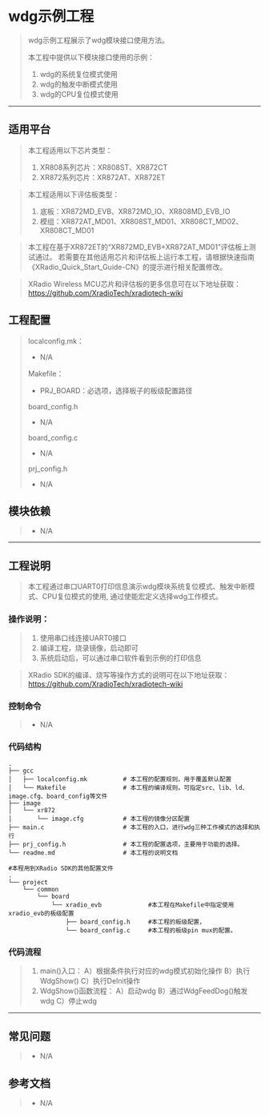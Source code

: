 # wdg示例工程

> wdg示例工程展示了wdg模块接口使用方法。
>
> 本工程中提供以下模块接口使用的示例：
> 1. wdg的系统复位模式使用
> 2. wdg的触发中断模式使用
> 3. wdg的CPU复位模式使用

---

## 适用平台

> 本工程适用以下芯片类型：
> 1. XR808系列芯片：XR808ST、XR872CT
> 2. XR872系列芯片：XR872AT、XR872ET

> 本工程适用以下评估板类型：
> 1. 底板：XR872MD_EVB、XR872MD_IO、XR808MD_EVB_IO
> 2. 模组：XR872AT_MD01、XR808ST_MD01、XR808CT_MD02、XR808CT_MD01

> 本工程在基于XR872ET的“XR872MD_EVB+XR872AT_MD01”评估板上测试通过。
> 若需要在其他适用芯片和评估板上运行本工程，请根据快速指南《XRadio_Quick_Start_Guide-CN》的提示进行相关配置修改。

> XRadio Wireless MCU芯片和评估板的更多信息可在以下地址获取：
> https://github.com/XradioTech/xradiotech-wiki

## 工程配置

> localconfig.mk：
> * N/A
>
> Makefile：
> * PRJ_BOARD：必选项，选择板子的板级配置路径
>
> board_config.h
> * N/A
>
> board_config.c
> * N/A
>
> prj_config.h
> * N/A

## 模块依赖

> * N/A

---

## 工程说明

> 本工程通过串口UART0打印信息演示wdg模块系统复位模式、触发中断模式、CPU复位模式的使用, 通过使能宏定义选择wdg工作模式。

### 操作说明：

> 1. 使用串口线连接UART0接口
> 2. 编译工程，烧录镜像，启动即可
> 3. 系统启动后，可以通过串口软件看到示例的打印信息

> XRadio SDK的编译、烧写等操作方式的说明可在以下地址获取：
> https://github.com/XradioTech/xradiotech-wiki

### 控制命令

> * N/A

### 代码结构
```
.
├── gcc
│   ├── localconfig.mk          # 本工程的配置规则，用于覆盖默认配置
│   └── Makefile                # 本工程的编译规则，可指定src、lib、ld、image.cfg、board_config等文件
├── image
│   └── xr872
│       └── image.cfg           # 本工程的镜像分区配置
├── main.c                      # 本工程的入口，进行wdg三种工作模式的选择和执行
├── prj_config.h                # 本工程的配置选项，主要用于功能的选择。
└── readme.md                   # 本工程的说明文档

#本程用到XRadio SDK的其他配置文件
.
└── project
    └── common
        └── board
            └── xradio_evb             #本工程在Makefile中指定使用xradio_evb的板级配置
                ├── board_config.h     #本工程的板级配置，
                └── board_config.c     #本工程的板级pin mux的配置。
```
### 代码流程

> 1. main()入口：
> A）根据条件执行对应的wdg模式初始化操作
> B）执行WdgShow()
> C）执行DeInit操作
> 2. WdgShow()函数流程：
> A）启动wdg
> B）通过WdgFeedDog()触发wdg
> C）停止wdg

---

## 常见问题

> * N/A

## 参考文档

> * N/A
